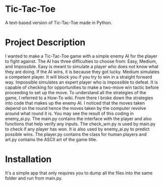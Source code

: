 # Tic-Tac-Toe
A text-based version of Tic-Tac-Toe made in Python.

# Project Description
I wanted to make a Tic-Tac-Toe game with a simple enemy AI for the player to fight against.
The AI has three difficulties to choose from: Easy, Medium, and Impossible. Easy is meant to simulate a player who does not know what they are doing. If the AI wins, it is because they got lucky. Medium simulates a competent player. It will block you if you try to win in a straight forward way. Impossible simulates an expert player who is impossible to defeat. It is capable of checking for opportunities to make a two-move win tactic before proceeding to set up the move.
To understand all the strategies of the game, I referred to a How-To wiki. From there I broke down the strategies into code that makes up the enemy AI. I noticed that the moves taken depend on the round hence the moves taken by the computer revolve around what round it is. You may see the result of this coding in enemy_ai.py.
The main.py contains the interface with the player and also functions that help verify any inputs.
The check_win.py is used by main.py to check if any player has won. It is also used by enemy_ai.py to predict possible wins.
The player.py contains the class for human players and art.py contains the ASCII art of the game title.

# Installation
It's a simple app that only requires you to dump all the files into the same folder and run from main.py.
